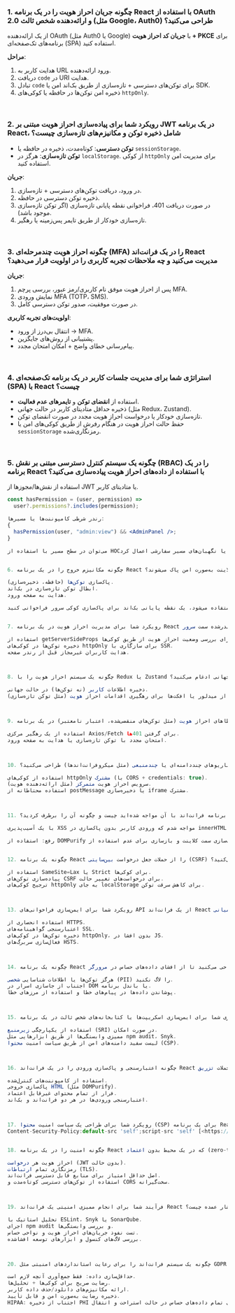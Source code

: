 ### 1. چگونه جریان احراز هویت را در یک برنامه React با استفاده از OAuth 2.0 و ارائه‌دهنده شخص ثالث (مثل Google، Auth0) طراحی می‌کنید؟

از یک ارائه‌دهنده OAuth (مثل Auth0 یا Google) با **جریان کد احراز هویت + PKCE** برای برنامه‌های تک‌صفحه‌ای (SPA) استفاده کنید.

**مراحل**:

1. هدایت کاربر به URL ورود ارائه‌دهنده.
2. دریافت `code` در URI هدایت.
3. تبادل `code` برای توکن‌های دسترسی + تازه‌سازی از طریق بک‌اند امن یا SDK.
4. ذخیره امن توکن‌ها در حافظه یا کوکی‌های `httpOnly`.

<br />

### 2. رویکرد شما برای پیاده‌سازی احراز هویت مبتنی بر JWT در یک برنامه React، شامل ذخیره توکن و مکانیزم‌های تازه‌سازی چیست؟

- **توکن دسترسی**: کوتاه‌مدت، ذخیره در حافظه یا `sessionStorage`.
- **توکن تازه‌سازی**: هرگز در `localStorage`. از کوکی `httpOnly` برای مدیریت امن استفاده کنید.

**جریان**:

1. در ورود، دریافت توکن‌های دسترسی + تازه‌سازی.
2. ذخیره توکن دسترسی در حافظه.
3. در صورت دریافت 401، فراخوانی نقطه پایانی تازه‌سازی (اگر توکن تازه‌سازی موجود باشد).
4. تازه‌سازی خودکار از طریق تایمر پس‌زمینه یا رهگیر.

<br />

### 3. چگونه احراز هویت چندمرحله‌ای (MFA) را در یک فرانت‌اند React مدیریت می‌کنید و چه ملاحظات تجربه کاربری را در اولویت قرار می‌دهید؟

**جریان**:

1. پس از احراز هویت موفق نام کاربری/رمز عبور، بررسی پرچم MFA.
2. نمایش ورودی MFA (TOTP، SMS).
3. در صورت موفقیت، صدور توکن دسترسی کامل.

**اولویت‌های تجربه کاربری**:

- انتقال بی‌درز از ورود → MFA.
- پشتیبانی از روش‌های جایگزین.
- پیام‌رسانی خطای واضح + امکان امتحان مجدد.

<br />

### 4. استراتژی شما برای مدیریت جلسات کاربر در یک برنامه تک‌صفحه‌ای (SPA) با React چیست؟

- استفاده از **انقضای توکن** و **تایمرهای عدم فعالیت**.
- ذخیره حداقل متادیتای کاربر در حالت جهانی (مثل Redux، Zustand).
- تازه‌سازی خودکار یا درخواست احراز هویت مجدد در صورت انقضای توکن.
- حفظ حالت احراز هویت در هنگام رفرش از طریق کوکی‌های امن یا `sessionStorage` رمزنگاری‌شده.

<br />

### 5. چگونه یک سیستم کنترل دسترسی مبتنی بر نقش (RBAC) را در یک برنامه React با استفاده از داده‌های احراز هویت پیاده‌سازی می‌کنید؟

استفاده از نقش‌ها/مجوزها از JWT یا متادیتای کاربر.

```jsx
const hasPermission = (user, permission) =>
  user?.permissions?.includes(permission);

رندر شرطی کامپوننت‌ها یا مسیرها:
{
  hasPermission(user, "admin:view") && <AdminPanel />;
}

می‌توان در سطح مسیر با استفاده از HOCها یا نگهبان‌های مسیر سفارشی اعمال کرد.


6. چگونه مکانیزم خروج را در یک برنامه React طراحی می‌کنید که اطمینان دهد تمام حالت‌ها و توکن‌های سمت کلاینت به‌صورت امن پاک می‌شوند؟

پاک‌سازی توکن‌ها (حافظه، ذخیره‌سازی).
ابطال توکن تازه‌سازی در بک‌اند.
هدایت به صفحه ورود.

اگر از کوکی‌ها استفاده می‌شود، یک نقطه پایانی بک‌اند برای پاک‌سازی کوکی سرور فراخوانی کنید.


7. رویکرد شما برای مدیریت احراز هویت در یک برنامه React رندرشده سمت سرور (SSR) چیست؟

استفاده از getServerSideProps برای بررسی وضعیت احراز هویت از طریق کوکی‌ها.
ذخیره توکن‌ها در کوکی‌های httpOnly برای سازگاری با SSR.
هدایت کاربران غیرمجاز قبل از رندر صفحه.



8. چگونه یک سیستم احراز هویت را با Redux یا Zustand برای مدیریت حالت جهانی ادغام می‌کنید؟

ذخیره اطلاعات کاربر (نه توکن‌ها) در حالت جهانی.
استفاده از میدلور یا افکت‌ها برای رهگیری اقدامات احراز هویت (مثل توکن تازه‌سازی).



9. فرآیند شما برای مدیریت خطاهای احراز هویت (مثل توکن‌های منقضی‌شده، اعتبار نامعتبر) در یک برنامه React چیست؟

استفاده از یک رهگیر مرکزی Axios/Fetch برای گرفتن 401ها.
امتحان مجدد با توکن تازه‌سازی یا هدایت به صفحه ورود.



10. چگونه یک سیستم احراز هویت فرانت‌اند را برای پشتیبانی از سناریوهای چنددامنه‌ای یا چندمنبعی (مثل میکروفرانت‌اندها) طراحی می‌کنید؟

استفاده از کوکی‌های httpOnly مشترک (با CORS + credentials: true).
سرویس احراز هویت متمرکز (مثل ارائه‌دهنده هویت).
استفاده محتاطانه از postMessage یا ذخیره‌سازی iframe مشترک.



11. چالش‌برانگیزترین آسیب‌پذیری امنیتی که در یک برنامه فرانت‌اند با آن مواجه شده‌اید چیست و چگونه آن را برطرف کردید؟

با یک آسیب‌پذیری XSS مواجه شدم که ورودی کاربر بدون پاک‌سازی در innerHTML تزریق می‌شد.

رفع: استفاده از DOMPurify برای پاک‌سازی سمت کلاینت و بازسازی برای عدم استفاده از dangerouslySetInnerHTML.


12. چگونه یک برنامه React را از حملات جعل درخواست بین‌سایتی (CSRF) محافظت می‌کنید؟

استفاده از SameSite=Lax یا Strict برای کوکی‌ها.
پیاده‌سازی توکن‌های CSRF برای درخواست‌های تغییر حالت.
ترجیح کوکی‌های httpOnly به جای localStorage برای کاهش سرقت توکن.



13. رویکرد شما برای ایمن‌سازی فراخوانی‌های API از یک فرانت‌اند React برای جلوگیری از حملات مرد میانی (MITM) چیست؟

استفاده انحصاری از HTTPS.
اعتبارسنجی گواهینامه‌های SSL.
ذخیره توکن‌ها در کوکی‌های httpOnly، بدون افشا در JS.
فعال‌سازی سربرگ‌های HSTS.



14. چگونه یک برنامه React را طراحی می‌کنید تا از افشای داده‌های حساس در مرورگر (مثل در DOM یا کنسول) جلوگیری کند؟

هرگز توکن‌ها یا اطلاعات شناسایی شخصی (PII) را لاگ نکنید.
اجتناب از جاسازی اسرار در DOM یا باندل برنامه.
پوشاندن داده‌ها در پیام‌های خطا و استفاده از مرزهای خطا.



15. استراتژی شما برای ایمن‌سازی اسکریپت‌ها یا کتابخانه‌های شخص ثالث در یک برنامه React چیست؟

استفاده از یکپارچگی زیرمنبع (SRI) در صورت امکان.
ممیزی وابستگی‌ها از طریق ابزارهایی مثل npm audit، Snyk.
لیست سفید دامنه‌های امن از طریق سیاست امنیت محتوا (CSP).



16. چگونه اعتبارسنجی و پاک‌سازی ورودی را در یک فرانت‌اند React برای جلوگیری از حملات تزریق (مثل XSS) پیاده‌سازی می‌کنید؟

استفاده از کامپوننت‌های کنترل‌شده.
پاک‌سازی خروجی HTML (مثل DOMPurify).
فرار از تمام محتوای غیرقابل اعتماد.
اعتبارسنجی ورودی‌ها در هر دو فرانت‌اند و بک‌اند.



17. رویکرد شما برای طراحی یک سیاست امنیت محتوا (CSP) برای یک برنامه React چیست؟
Content-Security-Policy:default-src 'self';script-src 'self' [<https://trusted.cdn.com>](<https://trusted.cdn.com/>);object-src 'none';استفاده از نانس‌ها برای اسکریپت‌های درون‌خطی و حالت گزارش‌دهی در طول تست.


18. چگونه امنیت را در یک برنامه React که در یک محیط بدون اعتماد (zero-trust) مستقر شده مدیریت می‌کنید؟

احراز هویت هر درخواست (JWT بدون حالت).
رمزنگاری تمام ارتباطات (TLS).
اصل حداقل امتیاز برای منابع قابل دسترسی فرانت‌اند.
استفاده از توکن‌های دسترسی کوتاه‌مدت و CORS سخت‌گیرانه.



19. فرآیند شما برای انجام ممیزی امنیتی یک فرانت‌اند React قبل از انتشار عمده چیست؟

تحلیل استاتیک با ESLint، Snyk یا SonarQube.
اجرای npm audit و بررسی وابستگی‌ها.
تست نفوذ جریان‌های احراز هویت و نواحی حساس.
بررسی لاگ‌های کنسول و ابزارهای توسعه افشاشده.



20. چگونه یک سیستم فرانت‌اند را برای رعایت استانداردهای امنیتی مثل GDPR یا HIPAA طراحی می‌کنید؟

حداقل‌سازی داده: فقط جمع‌آوری آنچه لازم است.
رضایت صریح برای کوکی‌ها + تحلیل‌ها.
ارائه مکانیزم‌های دانلود/حذف داده کاربر.
ذخیره رضایت به‌صورت امن و قابل تأیید.
HIPAA: اجتناب از ذخیره PHI در فرانت‌اند؛ رمزنگاری تمام داده‌های حساس در حالت استراحت و انتقال.



